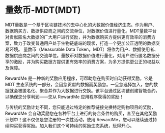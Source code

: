 # 

# 量数币-MDT(MDT)

MDT量数是一个基于区块链技术的去中心化的大数据价值经济生态。作为用户、数据购买方、数据供应商之间的交流单位，对数据价值进行量化。MDT量数平台对贡献匿名大数据的广大用户进行奖励，并为数据购买方提供更有效率的消费方案，致力于改变普通用户处于生物链底端的现状，打造一个更加公正透明的数据交易环境。
量数币（Measurable Data Token，MDT）将作为用户、数据使用者、数据供应商之间的交流单位。量数币对数据价值进行量化，对用户进行匿名数据分享的激励，并为购买数据方提供更有效率的消费方案，为多方提供更公正的权益以及保障。

RewardMe 是一种新的奖励应用程序，可帮助您在购买时自动获得奖励。它是 MDT 生态系统的一部分，会因您贡献的数据而奖励您。一旦您选择加入，您的数据就会被匿名化、聚合并作为大数据进行交换。该平台通过区块链创建智能合约，以确保您分享利润——您从 RewardMe 应用程序获得的奖励！

与传统的奖励计划不同，您只能通过特定的推荐链接兑换特定购物项目的奖励，RewardMe 会自动奖励您在各种平台上进行的符合条件的购买，甚至在其他奖励计划中！这不仅仅是您注册的一次性活动，使用 RewardMe，您可以继续通过持续购买获得奖励。加入我们这个可持续的奖励生态系统，玩得开心。

